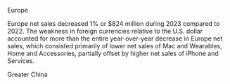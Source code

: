 Europe

Europe net sales decreased 1% or $824 million during 2023 compared to 2022. The weakness in foreign currencies relative to
the  U.S.  dollar  accounted  for  more  than  the  entire  year-over-year  decrease  in  Europe  net  sales,  which  consisted  primarily  of
lower net sales of Mac and Wearables, Home and Accessories, partially offset by higher net sales of iPhone and Services.

Greater China